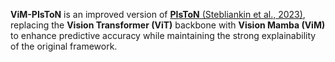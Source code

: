 **ViM-PIsToN** is an improved version of [**PIsToN** (Stebliankin et al., 2023)](https://doi.org/10.1093/bioinformatics/btad123), replacing the **Vision Transformer (ViT)** backbone with **Vision Mamba (ViM)** to enhance predictive accuracy while maintaining the strong explainability of the original framework.
